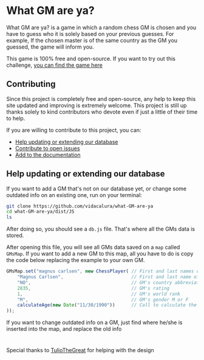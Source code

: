 # What GM are ya?

What GM are ya? is a game in which a random chess GM is chosen and you
have to guess who it is solely based on your previous guesses. For example,
If the chosen master is of the same country as the GM you guessed, the game 
will inform you.

This game is 100% free and open-source. If you want to try out this challenge, 
<a href="">you can find the game here</a>

## Contributing

Since this project is completely free and open-source, any help to keep this 
site updated and improving is extremely welcome. This project is still up thanks solely 
to kind contributors who devote even if just a little of their time to help.

If you are willing to contribute to this project, you can:

* [Help updating or extending our database](#help-updating-or-extending-our-database)
* [Contribute to open issues](https://github.com/vidacalura/what-GM-are-ya/issues)
* [Add to the documentation](https://github.com/vidacalura/what-GM-are-ya/blob/main/readme.md)


## Help updating or extending our database

If you want to add a GM that's not on our database yet, or change some outdated
info on an existing one, run on your terminal:

```bash
git clone https://github.com/vidacalura/what-GM-are-ya
cd what-GM-are-ya/dist/JS
ls
```

After doing so, you should see a `db.js` file. That's where all the GMs data is stored.

After opening this file, you will see all GMs data saved on a `map` called `GMsMap`. 
If you want to add a new GM to this map, all you have to do is copy the code below 
replacing the example to your own GM.

```javascript
GMsMap.set("magnus carlsen", new ChessPlayer( // First and last names of the GM, all in lowercase
    "Magnus Carlsen",                         // First and last name of the GM with the initials in uppercase
    "NO",                                     // GM's country abbreviated
    2835,                                     // GM's rating
    1,                                        // GM's world rank
    "M",                                      // GM's gender M or F
    calculateAge(new Date("11/30/1990"))      // Call to calculate the GM's age based on his/her birthday
));
```

If you want to change outdated info on a GM, just find where he/she is inserted into 
the map, and replace the old info

#

Special thanks to <a href="https://github.com/TulioTheGreat">TulioTheGreat</a> for helping with the design